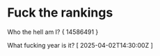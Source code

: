 # Fuck the rankings

Who the hell am I?
{ 14586491 }

What fucking year is it?
[ 2025-04-02T14:30:00Z ]
